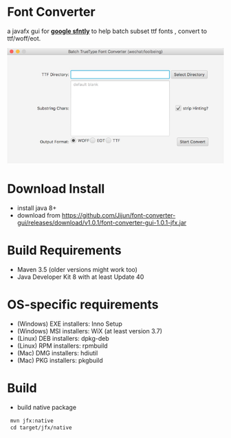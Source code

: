 Font Converter
===================

a javafx gui for **[google sfntly](https://github.com/googlei18n/sfntly)** to help batch subset ttf fonts , convert to ttf/woff/eot.

![screenshot](img/screenshot.png)

Download Install
============

* install java 8+
* download from https://github.com/Jijun/font-converter-gui/releases/download/v1.0.1/font-converter-gui-1.0.1-jfx.jar 


Build Requirements
============
* Maven 3.5 (older versions might work too)
* Java Developer Kit 8 with at least Update 40

OS-specific requirements
========================
* (Windows) EXE installers: Inno Setup
* (Windows) MSI installers: WiX (at least version 3.7)
* (Linux) DEB installers: dpkg-deb
* (Linux) RPM installers: rpmbuild
* (Mac) DMG installers: hdiutil
* (Mac) PKG installers: pkgbuild

Build
=====
* build native package

```
 mvn jfx:native
 cd target/jfx/native
 ```
